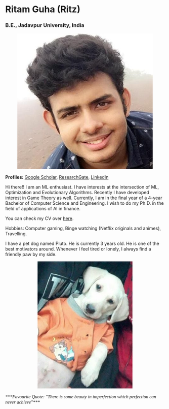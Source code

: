 # Ritam Guha (Ritz)
### B.E., Jadavpur University, India
<p align = "center">
  <img src = "website_pic_1.jpg">
</p>

**Profiles:** [Google Scholar](https://scholar.google.com/citations?user=sjZjJzcAAAAJ&hl=en), [ResearchGate](https://www.researchgate.net/profile/Ritam_Guha), [LinkedIn](https://www.linkedin.com/in/ritam-guha-08b9a3138/)

Hi there!! I am an ML enthusiast. I have interests at the intersection of ML, Optimization and Evolutionary Algorithms. Recently I have developed interest in Game Theory as well. Currently, I am in the final year of a 4-year Bachelor of Computer Science and Engineering. I wish to do my Ph.D. in the field of applications of AI in finance. 

You can check my CV over [here](https://github.com/Ritam-Guha/Ritam-Guha.github.io/blob/master/CV.md).

Hobbies: Computer gaming, Binge watching (Netflix originals and animes), Travelling.

I have a pet dog named Pluto. He is currently 3 years old. He is one of the best motivators around. Whenever I feel tired or lonely, I always find a friendly paw by my side. 

<p align=center>
  <img src=pluto_pic.jpg width=300px height=400px>
</p>

<p style="font-family: times, serif; font-size:11pt; font-style:italic">
  ***Favourite Quote: "There is some beauty in imperfection which perfection can never achieve"***
</p>







